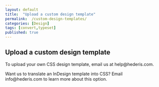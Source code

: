 ```yaml
---
layout: default
title:  "Upload a custom design template"
permalink:  /custom-design-templates/
categories: [Design]
tags: [convert,typeset]
published: true
---
```


<section data-type="chapter" class="hsecchapter" data-hederis-type="hsecchapter" id="custom-design-templates" data-pi-attrs="id: custom-design-templates; data-tags: convert,typeset;" role="doc-chapter" data-tags="convert,typeset" data-author-name=" " data-book-title=" " title="Upload a custom design template"><h1 data-hederis-type="hblkchaptitle" class="hblkchaptitle" id="phsYT3fco">Upload a custom design template</h1>
    <p class="hblkp" data-hederis-type="hblkp" id="pgnz0YCU5">To upload your own CSS design template, email us at help@hederis.com.</p>
    <p class="hblkp" data-hederis-type="hblkp" id="pstHcCs4q">Want us to translate an InDesign template into CSS? Email info@hederis.com to learn more about this option.</p>
    </section>
    